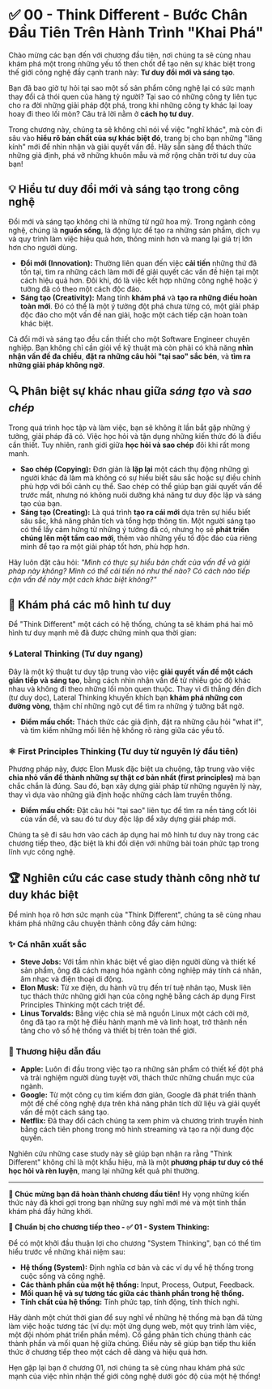 # ✅ 00 - Think Different - Bước Chân Đầu Tiên Trên Hành Trình "Khai Phá"

Chào mừng các bạn đến với chương đầu tiên, nơi chúng ta sẽ cùng nhau khám phá một trong những yếu tố then chốt để tạo nên sự khác biệt trong thế giới công nghệ đầy cạnh tranh này: **Tư duy đổi mới và sáng tạo**.

Bạn đã bao giờ tự hỏi tại sao một số sản phẩm công nghệ lại có sức mạnh thay đổi cả thói quen của hàng tỷ người? Tại sao có những công ty liên tục cho ra đời những giải pháp đột phá, trong khi những công ty khác lại loay hoay đi theo lối mòn? Câu trả lời nằm ở **cách họ tư duy**.

Trong chương này, chúng ta sẽ không chỉ nói về việc "nghĩ khác", mà còn đi sâu vào **hiểu rõ bản chất của sự khác biệt đó**, trang bị cho bạn những "lăng kính" mới để nhìn nhận và giải quyết vấn đề. Hãy sẵn sàng để thách thức những giả định, phá vỡ những khuôn mẫu và mở rộng chân trời tư duy của bạn!

## 💡 Hiểu tư duy đổi mới và sáng tạo trong công nghệ

Đổi mới và sáng tạo không chỉ là những từ ngữ hoa mỹ. Trong ngành công nghệ, chúng là **nguồn sống**, là động lực để tạo ra những sản phẩm, dịch vụ và quy trình làm việc hiệu quả hơn, thông minh hơn và mang lại giá trị lớn hơn cho người dùng.

* **Đổi mới (Innovation):** Thường liên quan đến việc **cải tiến** những thứ đã tồn tại, tìm ra những cách làm mới để giải quyết các vấn đề hiện tại một cách hiệu quả hơn. Đôi khi, đó là việc kết hợp những công nghệ hoặc ý tưởng đã có theo một cách độc đáo.
* **Sáng tạo (Creativity):** Mang tính **khám phá** và **tạo ra những điều hoàn toàn mới**. Đó có thể là một ý tưởng đột phá chưa từng có, một giải pháp độc đáo cho một vấn đề nan giải, hoặc một cách tiếp cận hoàn toàn khác biệt.

Cả đổi mới và sáng tạo đều cần thiết cho một Software Engineer chuyên nghiệp. Bạn không chỉ cần giỏi về kỹ thuật mà còn phải có khả năng **nhìn nhận vấn đề đa chiều**, **đặt ra những câu hỏi "tại sao" sắc bén**, và **tìm ra những giải pháp không ngờ**.

## 🔍 Phân biệt sự khác nhau giữa *sáng tạo* và *sao chép*

Trong quá trình học tập và làm việc, bạn sẽ không ít lần bắt gặp những ý tưởng, giải pháp đã có. Việc học hỏi và tận dụng những kiến thức đó là điều cần thiết. Tuy nhiên, ranh giới giữa **học hỏi và sao chép** đôi khi rất mong manh.

* **Sao chép (Copying):** Đơn giản là **lặp lại** một cách thụ động những gì người khác đã làm mà không có sự hiểu biết sâu sắc hoặc sự điều chỉnh phù hợp với bối cảnh cụ thể. Sao chép có thể giúp bạn giải quyết vấn đề trước mắt, nhưng nó không nuôi dưỡng khả năng tư duy độc lập và sáng tạo của bạn.
* **Sáng tạo (Creating):** Là quá trình **tạo ra cái mới** dựa trên sự hiểu biết sâu sắc, khả năng phân tích và tổng hợp thông tin. Một người sáng tạo có thể lấy cảm hứng từ những ý tưởng đã có, nhưng họ sẽ **phát triển chúng lên một tầm cao mới**, thêm vào những yếu tố độc đáo của riêng mình để tạo ra một giải pháp tốt hơn, phù hợp hơn.

Hãy luôn đặt câu hỏi: *"Mình có thực sự hiểu bản chất của vấn đề và giải pháp này không? Mình có thể cải tiến nó như thế nào? Có cách nào tiếp cận vấn đề này một cách khác biệt không?"*

## 🧭 Khám phá các mô hình tư duy

Để "Think Different" một cách có hệ thống, chúng ta sẽ khám phá hai mô hình tư duy mạnh mẽ đã được chứng minh qua thời gian:

### 🌀 Lateral Thinking (Tư duy ngang)

Đây là một kỹ thuật tư duy tập trung vào việc **giải quyết vấn đề một cách gián tiếp và sáng tạo**, bằng cách nhìn nhận vấn đề từ nhiều góc độ khác nhau và không đi theo những lối mòn quen thuộc. Thay vì đi thẳng đến đích (tư duy dọc), Lateral Thinking khuyến khích bạn **khám phá những con đường vòng**, thậm chí những ngõ cụt để tìm ra những ý tưởng bất ngờ.

* **Điểm mấu chốt:** Thách thức các giả định, đặt ra những câu hỏi "what if", và tìm kiếm những mối liên hệ không rõ ràng giữa các yếu tố.

### ⚛️ First Principles Thinking (Tư duy từ nguyên lý đầu tiên)

Phương pháp này, được Elon Musk đặc biệt ưa chuộng, tập trung vào việc **chia nhỏ vấn đề thành những sự thật cơ bản nhất (first principles)** mà bạn chắc chắn là đúng. Sau đó, bạn xây dựng giải pháp từ những nguyên lý này, thay vì dựa vào những giả định hoặc những cách làm truyền thống.

* **Điểm mấu chốt:** Đặt câu hỏi "tại sao" liên tục để tìm ra nền tảng cốt lõi của vấn đề, và sau đó tư duy độc lập để xây dựng giải pháp mới.

Chúng ta sẽ đi sâu hơn vào cách áp dụng hai mô hình tư duy này trong các chương tiếp theo, đặc biệt là khi đối diện với những bài toán phức tạp trong lĩnh vực công nghệ.

## 🏆 Nghiên cứu các case study thành công nhờ tư duy khác biệt

Để minh họa rõ hơn sức mạnh của "Think Different", chúng ta sẽ cùng nhau khám phá những câu chuyện thành công đầy cảm hứng:

### ✨ Cá nhân xuất sắc

* **Steve Jobs:** Với tầm nhìn khác biệt về giao diện người dùng và thiết kế sản phẩm, ông đã cách mạng hóa ngành công nghiệp máy tính cá nhân, âm nhạc và điện thoại di động.
* **Elon Musk:** Từ xe điện, du hành vũ trụ đến trí tuệ nhân tạo, Musk liên tục thách thức những giới hạn của công nghệ bằng cách áp dụng First Principles Thinking một cách triệt để.
* **Linus Torvalds:** Bằng việc chia sẻ mã nguồn Linux một cách cởi mở, ông đã tạo ra một hệ điều hành mạnh mẽ và linh hoạt, trở thành nền tảng cho vô số hệ thống và thiết bị trên toàn thế giới.

### 🚀 Thương hiệu dẫn đầu

* **Apple:** Luôn đi đầu trong việc tạo ra những sản phẩm có thiết kế đột phá và trải nghiệm người dùng tuyệt vời, thách thức những chuẩn mực của ngành.
* **Google:** Từ một công cụ tìm kiếm đơn giản, Google đã phát triển thành một đế chế công nghệ dựa trên khả năng phân tích dữ liệu và giải quyết vấn đề một cách sáng tạo.
* **Netflix:** Đã thay đổi cách chúng ta xem phim và chương trình truyền hình bằng cách tiên phong trong mô hình streaming và tạo ra nội dung độc quyền.

Nghiên cứu những case study này sẽ giúp bạn nhận ra rằng "Think Different" không chỉ là một khẩu hiệu, mà là một **phương pháp tư duy có thể học hỏi và rèn luyện**, mang lại những kết quả phi thường.

---

**🎉 Chúc mừng bạn đã hoàn thành chương đầu tiên!** Hy vọng những kiến thức này đã khơi gợi trong bạn những suy nghĩ mới mẻ và một tinh thần khám phá đầy hứng khởi.

**📝 Chuẩn bị cho chương tiếp theo - ✅ 01 - System Thinking:**

Để có một khởi đầu thuận lợi cho chương "System Thinking", bạn có thể tìm hiểu trước về những khái niệm sau:

* **Hệ thống (System):** Định nghĩa cơ bản và các ví dụ về hệ thống trong cuộc sống và công nghệ.
* **Các thành phần của một hệ thống:** Input, Process, Output, Feedback.
* **Mối quan hệ và sự tương tác giữa các thành phần trong hệ thống.**
* **Tính chất của hệ thống:** Tính phức tạp, tính động, tính thích nghi.

Hãy dành một chút thời gian để suy nghĩ về những hệ thống mà bạn đã từng làm việc hoặc tương tác (ví dụ: một ứng dụng web, một quy trình làm việc, một đội nhóm phát triển phần mềm). Cố gắng phân tích chúng thành các thành phần và mối quan hệ giữa chúng. Điều này sẽ giúp bạn tiếp thu kiến thức ở chương tiếp theo một cách dễ dàng và hiệu quả hơn.

Hẹn gặp lại bạn ở chương 01, nơi chúng ta sẽ cùng nhau khám phá sức mạnh của việc nhìn nhận thế giới công nghệ dưới góc độ của một hệ thống!
